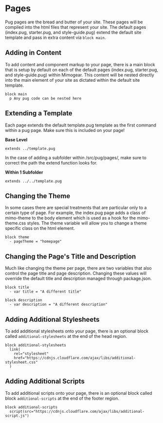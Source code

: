 # Pages

Pug pages are the bread and butter of your site. These pages will be compiled into the html files that represent your site. The default pages (index.pug, starter.pug, and style-guide.pug) extend the default site template and pass in extra content via `block main`.

## Adding in Content

To add content and component markup to your page, there is a main block that is setup by default on each of the default pages (index.pug, starter.pug, and style-guide.pug) within Mimogear. This content will be nested directly into the main element of your site as dictated within the default site template.

```pug
block main
  p Any pug code can be nested here
```

## Extending a Template

Each page extends the default template.pug template as the first command within a pug page. Make sure this is included on your page!

**Base Level**

```pug
extends ../template.pug
```

In the case of adding a subfolder within /src/pug/pages/, make sure to correct the path the extend function looks for.

**Within 1 Subfolder**

```pug
extends ../../template.pug
```

## Changing the Theme

In some cases there are special treatments that are particular only to a certain type of page. For example, the index.pug page adds a class of mimo-theme to the body element which is used as a hook for the mimo-theme.css styles. The theme variable will allow you to change a theme specific class on the html element.

```pug
block theme
  - pageTheme = "homepage"
```

## Changing the Page's Title and Description

Much like changing the theme per page, there are two variables that also control the page title and page description. Changing these values will override the default title and description managed through package.json.

```pug
block title
  - var title = "A different title"

block description
  - var description = "A different description"
```

## Adding Additional Stylesheets

To add additional stylesheets onto your page, there is an optional block called `additional-stylesheets` at the end of the head region.

```pug
block additional-stylesheets
  link(
    rel="stylesheet"
    href="https://cdnjs.cloudflare.com/ajax/libs/additional-stylesheet.css"
  )
```

## Adding Additional Scripts

To add additional scripts onto your page, there is an optional block called block `additional-scripts` at the end of the footer region.

```pug
block additional-scripts
  script(src="https://cdnjs.cloudflare.com/ajax/libs/additional-script.js")
```
